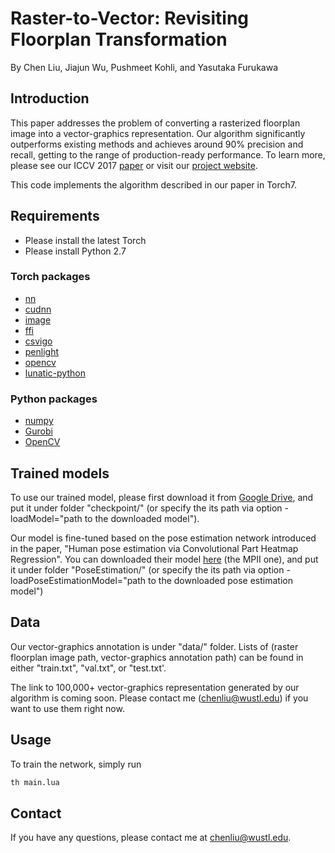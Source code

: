# Raster-to-Vector: Revisiting Floorplan Transformation
By Chen Liu, Jiajun Wu, Pushmeet Kohli, and Yasutaka Furukawa

## Introduction

This paper addresses the problem of converting a rasterized
floorplan image into a vector-graphics representation.
Our algorithm significantly outperforms
existing methods and achieves around 90% precision and
recall, getting to the range of production-ready performance. 
To learn more, please see our ICCV 2017 [paper](https://www.cse.wustl.edu/~chenliu/floorplan-transformation/paper.pdf) or visit our [project website](https://www.cse.wustl.edu/~chenliu/floorplan-transformation.html).

This code implements the algorithm described in our paper in Torch7.

## Requirements

- Please install the latest Torch
- Please install Python 2.7

### Torch packages
- [nn](https://github.com/torch/nn)
- [cudnn](https://github.com/soumith/cudnn.torch)
- [image](https://github.com/torch/image)
- [ffi](http://luajit.org/ext_ffi.html)
- [csvigo](https://github.com/clementfarabet/lua---csv)
- [penlight](https://github.com/stevedonovan/Penlight)
- [opencv](https://github.com/marcoscoffier/lua---opencv)
- [lunatic-python](https://labix.org/lunatic-python)

### Python packages
- [numpy](http://www.scipy.org/scipylib/download.html)
- [Gurobi](http://www.gurobi.com)
- [OpenCV](https://opencv.org/)

## Trained models
To use our trained model, please first download it from [Google Drive](https://drive.google.com/file/d/0B2rs82y7tjKrQk0yRFB3RHVDUXM/view?usp=sharing), and put it under folder "checkpoint/" (or specify the its path via option -loadModel="path to the downloaded model").

Our model is fine-tuned based on the pose estimation network introduced in the paper, "Human pose estimation via Convolutional Part Heatmap Regression". You can downloaded their model [here](https://www.adrianbulat.com/human-pose-estimation) (the MPII one), and put it under folder "PoseEstimation/" (or specify the its path via option -loadPoseEstimationModel="path to the downloaded pose estimation model")

## Data
Our vector-graphics annotation is under "data/" folder. Lists of (raster floorplan image path, vector-graphics annotation path) can be found in either "train.txt", "val.txt", or "test.txt'.

The link to 100,000+ vector-graphics representation generated by our algorithm is coming soon. Please contact me (chenliu@wustl.edu) if you want to use them right now.

## Usage
To train the network, simply run
```bash
th main.lua
```

## Contact

If you have any questions, please contact me at chenliu@wustl.edu.
